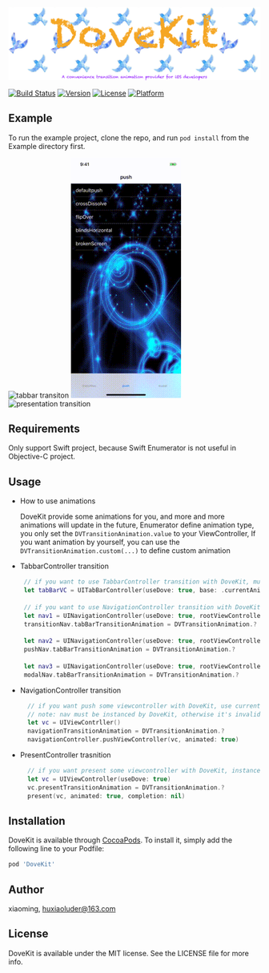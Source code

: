 ![DoveKit Logo](./Resource/DoveKit.png)

[![Build Status](https://travis-ci.org/huxiaoluder/DoveKit.svg?branch=1.0.0)](https://travis-ci.org/huxiaoluder/DoveKit)
[![Version](https://img.shields.io/cocoapods/v/DoveKit.svg?style=flat)](https://cocoapods.org/pods/DoveKit)
[![License](https://img.shields.io/cocoapods/l/DoveKit.svg?style=flat)](https://cocoapods.org/pods/DoveKit)
[![Platform](https://img.shields.io/cocoapods/p/DoveKit.svg?style=flat)](https://cocoapods.org/pods/DoveKit)

## Example

To run the example project, clone the repo, and run `pod install` from the Example directory first.

![tabbar transiton](./Resource/tabBarTransiton.gif)
![navigation transition](./Resource/navigationTransition.gif)
![presentation transition](./Resource/presentationTransition.gif)

## Requirements

Only support Swift project, because Swift Enumerator is not useful in Objective-C project.

## Usage

* How to use animations

    DoveKit provide some animations for you, and more and more animations will update in the future,
    Enumerator define animation type, you only set the `DVTransitionAnimation.value` to your ViewController,
    If you want animation by yourself, you can use the `DVTransitionAnimation.custom(...)` to define custom animation
        
* TabbarController transition

   ```swift
    // if you want to use TabbarController transition with DoveKit, must call func UITabBarController(useDove:, base:)
    let tabBarVC = UITabBarController(useDove: true, base: .currentAnimation)

    // if you want to use NavigationController transition with DoveKit, must call func UINavigationController(useDove:, rootViewController:)
    let nav1 = UINavigationController(useDove: true, rootViewController: transitionVC)
    transitionNav.tabBarTransitionAnimation = DVTransitionAnimation.?

    let nav2 = UINavigationController(useDove: true, rootViewController: pushVC)
    pushNav.tabBarTransitionAnimation = DVTransitionAnimation.?

    let nav3 = UINavigationController(useDove: true, rootViewController: modalVC)
    modalNav.tabBarTransitionAnimation = DVTransitionAnimation.?
  ```

* NavigationController transition

  ```swift
    // if you want push some viewcontroller with DoveKit, use current viewcontroller.navigationTransitionAnimation.
    // note: nav must be instanced by DoveKit, otherwise it's invalid.
    let vc = UIViewContrller()
    navigationTransitionAnimation = DVTransitionAnimation.?
    navigationController.pushViewController(vc, animated: true)
  ```

* PresentController trasnition

  ```swift
    // if you want present some viewcontroller with DoveKit, instance a viewcontroller by func UIViewController(useDove:) and use viewcontroller.presentTransitionAnimation
    let vc = UIViewController(useDove: true)
    vc.presentTransitionAnimation = DVTransitionAnimation.?
    present(vc, animated: true, completion: nil)
  ```

## Installation

DoveKit is available through [CocoaPods](https://cocoapods.org). To install
it, simply add the following line to your Podfile:

```ruby
pod 'DoveKit'
```

## Author

xiaoming, huxiaoluder@163.com

## License

DoveKit is available under the MIT license. See the LICENSE file for more info.
